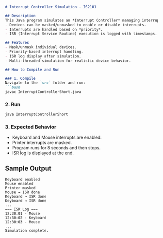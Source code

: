 ````markdown
# Interrupt Controller Simulation - IS2101

## Description
This Java program simulates an *Interrupt Controller* managing interrupts from multiple devices (Keyboard, Mouse, Printer) with prioritization and masking support. 
- Devices can be masked/unmasked to enable or disable interrupts.
- Interrupts are handled based on *priority*.
- ISR (Interrupt Service Routine) execution is logged with timestamps.

## Features
- Mask/unmask individual devices.
- Priority-based interrupt handling.
- ISR log display after simulation.
- Multi-threaded simulation for realistic device behavior.

## How to Compile and Run

### 1. Compile
Navigate to the `src` folder and run:
```bash
javac InterruptControllerShort.java
````

### 2. Run

```bash
java InterruptControllerShort
```

### 3. Expected Behavior

* Keyboard and Mouse interrupts are enabled.
* Printer interrupts are masked.
* Program runs for 8 seconds and then stops.
* ISR log is displayed at the end.

## Sample Output

```
Keyboard enabled
Mouse enabled
Printer masked
Mouse → ISR done
Keyboard → ISR done
Keyboard → ISR done
...
=== ISR Log ===
12:30:01 - Mouse
12:30:02 - Keyboard
12:30:03 - Mouse
...
Simulation complete.
```
